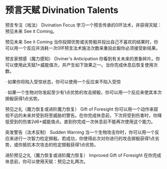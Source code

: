 # 预言天赋 Divination Talents

预言专注（戏法） Divination Focus
学习一个预言传承的0环法术，并获得天赋：预见未来 See it Coming。

预见未来 See it Coming
当你投掷优势或劣势骰并投出自己不喜欢的结果时，你可以用一个反应并消耗一次0环预言法术施法次数来重投此骰你必须接受新结果。

预言家预感（魔力感知） Diviner's Anticipation
你看到有关未来的景象碎片。你可以使用此天赋1+威能值次，并产生如下效果之一。当你完成休息后恢复使用次数。

· 如果你将陷入受惊状态，你可以使用一个反应来不陷入受惊

·
如果一个生物对你发起至少有1点优势的攻击掷骰，你可以用一个反应来使其本次掷骰获得1点劣势。

预见之礼（魔力恢复或进阶魔力恢复） Gift of Foresight
你可以用一个动作来窥视不远的未来并受到将至威胁的警告。在你完成休息前，下次将受到伤害时，你降低受到的伤害2d6+威能值点。直到你完成一次休息前不能再次使用这个能力。

突发警告（法术反制） Sudden Warning
当一个生物攻击你时，你可以用一个反应来进行一次智力检定掷骰。若成功，你使得此次对你进行的攻击掷骰获得1点劣势，或你抵抗本次攻击的检定掷骰获得1点优势。

进阶预见之礼（魔力恢复或进阶魔力恢复） Improved Gift of Foresight
在你完成休息前，你可以使用天赋：预见之礼两次。

 
